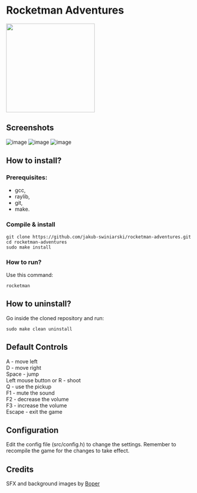 # Rocketman Adventures

<img src="https://github.com/jakub-swiniarski/rocketman-adventures/assets/77209709/37e16421-faf1-4ed8-bd9f-b11413bae6a4" width=240 height=240>

## Screenshots
![image](https://github.com/jakub-swiniarski/rocketman-adventures/assets/77209709/3f56512e-3dc0-44a0-9ad9-c7fa0d7ab261)
![image](https://github.com/jakub-swiniarski/rocketman-adventures/assets/77209709/a46876ce-20cc-4b01-9c5f-ae316cc0be3f)
![image](https://github.com/jakub-swiniarski/rocketman-adventures/assets/77209709/800aafdf-5149-403b-a4c4-f5a3a1d7f053)

## How to install?
### Prerequisites:
- gcc,
- raylib,
- git,
- make.

### Compile & install
```shell
git clone https://github.com/jakub-swiniarski/rocketman-adventures.git
cd rocketman-adventures
sudo make install
```

### How to run?
Use this command:
```shell
rocketman
```

## How to uninstall?
Go inside the cloned repository and run: <br/>
```shell
sudo make clean uninstall
```

## Default Controls
A - move left <br/>
D - move right <br/>
Space - jump <br/>
Left mouse button or R - shoot <br/>
Q - use the pickup <br/>
F1 - mute the sound <br/>
F2 - decrease the volume <br/>
F3 - increase the volume <br/>
Escape - exit the game

## Configuration
Edit the config file (src/config.h) to change the settings. Remember to recompile the game for the changes to take effect.

## Credits
SFX and background images by [Boper](https://github.com/boprr)
